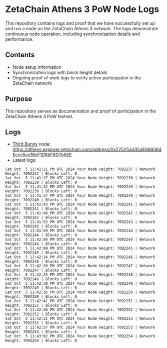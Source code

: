 # ZetaChain Athens 3 PoW Node Logs
This repository contains logs and proof that we have successfully set up and run a node on the ZetaChain Athens 3 network. The logs demonstrate continuous node operation, including synchronization details and performance.

## Contents
- Node setup information
- Synchronization logs with block height details
- Ongoing proof of work logs to verify active participation in the ZetaChain network

## Purpose
This repository serves as documentation and proof of participation in the ZetaChain Athens 3 PoW testnet.

## Logs

- [Third Bunny](https://thirdbunny.xyz/) node: https://athens.explorer.zetachain.com/address/0x225254d35dE666064Eccc5ce16eF1D8bF8D7b5EE
- Latest logs:
```
Sat Oct  5 11:41:21 PM UTC 2024 Your Node Height: 7092237 | Network Height: 7092237 | Blocks Left: 0
Sat Oct  5 11:41:27 PM UTC 2024 Your Node Height: 7092238 | Network Height: 7092238 | Blocks Left: 0
Sat Oct  5 11:41:32 PM UTC 2024 Your Node Height: 7092239 | Network Height: 7092239 | Blocks Left: 0
Sat Oct  5 11:41:37 PM UTC 2024 Your Node Height: 7092240 | Network Height: 7092240 | Blocks Left: 0
Sat Oct  5 11:41:43 PM UTC 2024 Your Node Height: 7092241 | Network Height: 7092241 | Blocks Left: 0
Sat Oct  5 11:41:48 PM UTC 2024 Your Node Height: 7092242 | Network Height: 7092242 | Blocks Left: 0
Sat Oct  5 11:41:53 PM UTC 2024 Your Node Height: 7092243 | Network Height: 7092243 | Blocks Left: 0
Sat Oct  5 11:41:59 PM UTC 2024 Your Node Height: 7092244 | Network Height: 7092244 | Blocks Left: 0
Sat Oct  5 11:42:04 PM UTC 2024 Your Node Height: 7092244 | Network Height: 7092244 | Blocks Left: 0
Sat Oct  5 11:42:09 PM UTC 2024 Your Node Height: 7092245 | Network Height: 7092245 | Blocks Left: 0
Sat Oct  5 11:42:14 PM UTC 2024 Your Node Height: 7092246 | Network Height: 7092246 | Blocks Left: 0
Sat Oct  5 11:42:20 PM UTC 2024 Your Node Height: 7092247 | Network Height: 7092247 | Blocks Left: 0
Sat Oct  5 11:42:25 PM UTC 2024 Your Node Height: 7092248 | Network Height: 7092248 | Blocks Left: 0
Sat Oct  5 11:42:30 PM UTC 2024 Your Node Height: 7092249 | Network Height: 7092249 | Blocks Left: 0
Sat Oct  5 11:42:36 PM UTC 2024 Your Node Height: 7092250 | Network Height: 7092250 | Blocks Left: 0
Sat Oct  5 11:42:41 PM UTC 2024 Your Node Height: 7092251 | Network Height: 7092251 | Blocks Left: 0
Sat Oct  5 11:42:46 PM UTC 2024 Your Node Height: 7092252 | Network Height: 7092252 | Blocks Left: 0
Sat Oct  5 11:42:51 PM UTC 2024 Your Node Height: 7092253 | Network Height: 7092253 | Blocks Left: 0
Sat Oct  5 11:42:57 PM UTC 2024 Your Node Height: 7092253 | Network Height: 7092254 | Blocks Left: 1
Sat Oct  5 11:43:02 PM UTC 2024 Your Node Height: 7092254 | Network Height: 7092254 | Blocks Left: 0
```
